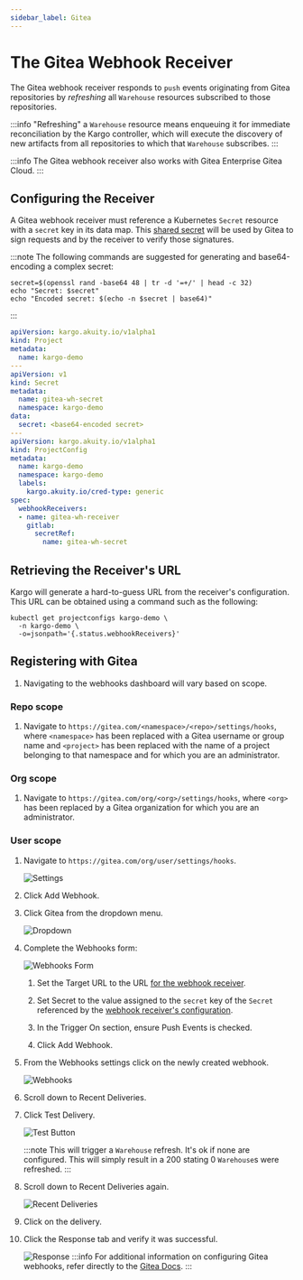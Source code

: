 ```yaml
---
sidebar_label: Gitea
---
```


# The Gitea Webhook Receiver

The Gitea webhook receiver responds to `push` events originating from Gitea
repositories by _refreshing_ all `Warehouse` resources subscribed to those
repositories.

:::info
"Refreshing" a `Warehouse` resource means enqueuing it for immediate
reconciliation by the Kargo controller, which will execute the discovery of
new artifacts from all repositories to which that `Warehouse` subscribes.
:::

:::info
The Gitea webhook receiver also works with Gitea Enterprise Gitea Cloud.
:::

## Configuring the Receiver

A Gitea webhook receiver must reference a Kubernetes `Secret` resource with a
`secret` key in its data map. This
[shared secret](https://en.wikipedia.org/wiki/Shared_secret) will be used by
Gitea to sign requests and by the receiver to verify those signatures.

:::note
The following commands are suggested for generating and base64-encoding a
complex secret:

```shell
secret=$(openssl rand -base64 48 | tr -d '=+/' | head -c 32)
echo "Secret: $secret"
echo "Encoded secret: $(echo -n $secret | base64)"
```
:::

```yaml
apiVersion: kargo.akuity.io/v1alpha1
kind: Project
metadata:
  name: kargo-demo
---
apiVersion: v1
kind: Secret
metadata:
  name: gitea-wh-secret
  namespace: kargo-demo
data:
  secret: <base64-encoded secret>
---
apiVersion: kargo.akuity.io/v1alpha1
kind: ProjectConfig
metadata:
  name: kargo-demo
  namespace: kargo-demo
  labels:
    kargo.akuity.io/cred-type: generic
spec:
  webhookReceivers: 
  - name: gitea-wh-receiver
    gitlab:
      secretRef:
        name: gitea-wh-secret
```

## Retrieving the Receiver's URL

Kargo will generate a hard-to-guess URL from the receiver's configuration. This
URL can be obtained using a command such as the following:

```shell
kubectl get projectconfigs kargo-demo \
  -n kargo-demo \
  -o=jsonpath='{.status.webhookReceivers}'
```

## Registering with Gitea

1. Navigating to the webhooks dashboard will vary based on scope.

### Repo scope

1. Navigate to `https://gitea.com/<namespace>/<repo>/settings/hooks`, where
   `<namespace>` has been replaced with a Gitea username or group name and
   `<project>` has been replaced with the name of a project belonging to that
   namespace and for which you are an administrator.

### Org scope

1. Navigate to `https://gitea.com/org/<org>/settings/hooks`, where 
    `<org>` has been replaced by a Gitea organization for which you are an
    administrator.

### User scope

1. Navigate to `https://gitea.com/org/user/settings/hooks`.

    ![Settings](./img/settings.png "Settings")

1. Click <Hlt>Add Webhook</Hlt>.

1. Click <Hlt>Gitea</Hlt> from the dropdown menu.

    ![Dropdown](./img/dropdown.png "Dropdown")

1. Complete the <Hlt>Webhooks</Hlt> form:

    ![Webhooks Form](./img/form.png " Webhooks Form")

    1. Set the <Hlt>Target URL</Hlt> to the URL
       [for the webhook receiver](#retrieving-the-receivers-url).

    1. Set <Hlt>Secret</Hlt> to the value assigned to the `secret`
       key of the `Secret` referenced by the
       [webhook receiver's configuration](#configuring-the-receiver).

    1. In the <Hlt>Trigger On</Hlt> section, ensure <Hlt>Push Events</Hlt> is
       checked.

    1. Click <Hlt>Add Webhook</Hlt>.

1. From the <Hlt>Webhooks settings</Hlt> click on the newly created webhook.

    ![Webhooks](./img/created.png "Webhooks")

1. Scroll down to <Hlt>Recent Deliveries</Hlt>.

1. Click <Hlt>Test Delivery</Hlt>.

    ![Test Button](./img/test.png "Test Button")

    :::note
    This will trigger a `Warehouse` refresh. It's ok if none are configured.
    This will simply result in a 200 stating 0 `Warehouse`s were refreshed.
    :::

1. Scroll down to <Hlt>Recent Deliveries</Hlt> again.

    ![Recent Deliveries](./img/recent-deliveries.png "Recent Deliveries")

1. Click on the delivery.

1. Click the <Hlt>Response</Hlt> tab and verify it was successful.

    ![Response](./img/response.png "Response")
:::info
For additional information on configuring Gitea webhooks, refer directly to the
[Gitea Docs](https://docs.gitea.com/usage/webhooks).
:::
